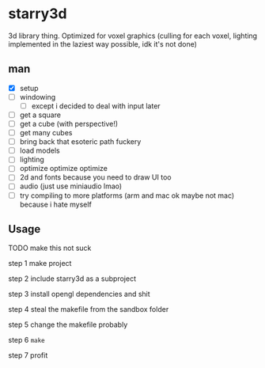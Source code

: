 # starry3d

3d library thing. Optimized for voxel graphics (culling for each voxel, lighting implemented in the laziest way possible, idk it's not done)

## man

- [x] setup
- [ ] windowing
	- [ ] except i decided to deal with input later
- [ ] get a square
- [ ] get a cube (with perspective!)
- [ ] get many cubes
- [ ] bring back that esoteric path fuckery
- [ ] load models
- [ ] lighting
- [ ] optimize optimize optimize
- [ ] 2d and fonts because you need to draw UI too
- [ ] audio (just use miniaudio lmao)
- [ ] try compiling to more platforms (arm and mac ok maybe not mac) because i hate myself

## Usage

TODO make this not suck

step 1 make project

step 2 include starry3d as a subproject

step 3 install opengl dependencies and shit

step 4 steal the makefile from the sandbox folder

step 5 change the makefile probably

step 6 `make`

step 7 profit
